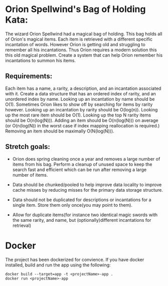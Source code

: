 # Orion Spellwind's Bag of Holding Kata:
The wizard Orion Spellwind had a magical bag of holding.  This bag holds all of Orion's magical
items.  Each item is retrieved with a different specific incantation of words.  However Orion is
getting old and struggling to remember all his incantations.  Thus Orion requires a modern solution
this this old magical problem.  Create a system that can help Orion remember his incantations to
summon his items.

## Requirements:
Each item has a name, a rarity, a description, and an incantation associated with it.  Create a data
structure that has an ordered index of rarity, and an unordered index by name.  Looking up an
incantation by name should be O(1).  Sometimes Orion likes to show off by searching for items by
rarity however.  Looking up an incantation by rarity should be O(log(n)).  Looking up the most rare
item should be O(1).  Looking up the top N rarity items should be O(n(log(N))).  Adding an item
should be O(n(log(N))) on average (or O(n(log(N)) in the worst case if index mapping reallocation
is required.)  Removing an item should be maximally O(N(log(N))).

## Stretch goals:
* Orion does spring cleaning once a year and removes a large number of items from his bag.
Perform a cleanup of unused space to keep the search fast and efficient which can be run after
removing a large number of items.

* Data should be chunked/pooled to help improve data locality to improve cache misses by reducing
misses for the primary data storage structure.

* Data should not be duplicated for descriptions or incantations for a single item.  Store them
only once(you may point to them).

* Allow for duplicate items(for instance two identical magic swords with the same rarity, and
name, but (optionally)different incantations for retrieval)


# Docker
The project has been dockerized for convience. If you have docker installed, build and run the app
using the following:
```
docker build --target=app -t <projectName>-app .
docker run <projectName>-app
```
